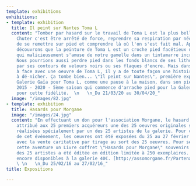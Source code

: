 ```yaml
---
template: exhibitions
exhibitions:
- template: exhibition
  title: Il peint sur Nantes Toma L
  content: "Tomber par hasard sur le travail de Toma L est la plus belle des chutes!
    Chuter c'est être arrêté de force, reprendre sa respiration par nécessité avant
    de se remettre sur pied et comprendre là où l'on s'est fait mal. Après coup, nous
    découvrons que la peinture de Toma L est un croche pied facétieux du bonhomme
    qui malicieusement s'amuse de notre gamelle dans un tintamarre incroyable de couleurs.
    Nous pourrions aussi perdre pied dans les fonds blancs de ses lithos maculées
    par ses contours de velours noirs ou ses flaques d'encre. Mais dans chaque face
    à face avec une oeuvre de Toma L, il y a de toute façon une histoire à tiroir
    à dé-nicher. Ça tombe bien... \"Il peint sur Nantes\", première exposition à la
    Galerie Gaïa pour Toma L, comme une pause à la maison, dans son pied à terre.
    2015 - 2020 - 5ème saison qui commence d'arrache pied pour la Galerie Gaïa. Merci
    pour cette fidélité.  \n   \n_Du 21/03/20 au 30/04/20_"
  image: "/images/82.jpg"
- template: exhibition
  title: Hasards pour Morgane
  image: "/images/24.jpg"
  content: "En effectuant un don pour l'association Morgane, le hasard du tirage a
    attribué aux 25 premiers acquéreurs une des 25 oeuvres originales sur papier,
    réalisées spécialement par un des 25 artistes de la galerie. Pour comprendre l'histoire
    de cet événement, les oeuvres ont été exposées du 25 au 27 février avant dispersion,
    avec la vente caritative par tirage au sort des 25 oeuvres. Pour se souvenir de
    cette aventure un Livre coffret \"Hasards pour Morgane\" souvenirs des 25 oeuvres
    des 25 artistes a été éditée en édition limitée à 250 exemplaires. Exemplaires
    encore disponibles à la galerie 40€. [http://assomorgane.fr/Partenariat-avec-GAIA.html](http://assomorgane.fr/Partenariat-avec-GAIA.html)
    \ \n   \n_Du 25/02/16 au 27/02/16_"
title: Expositions

---
```

